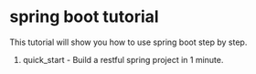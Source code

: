 # spring boot tutorial
This tutorial will show you how to use spring boot step by step.

1. quick_start - Build a restful spring project in 1 minute.
